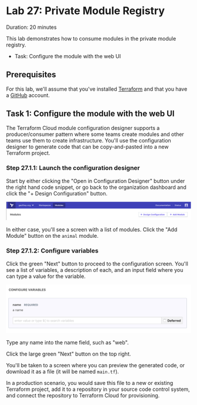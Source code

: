 # Lab 27: Private Module Registry

Duration: 20 minutes

This lab demonstrates how to consume modules in the private module registry.

- Task: Configure the module with the web UI

## Prerequisites

For this lab, we'll assume that you've installed [Terraform](https://www.terraform.io/downloads.html) and that you have a [GitHub](https://github.com) account.

## Task 1: Configure the module with the web UI

The Terraform Cloud module configuration designer supports a producer/consumer pattern where some teams create modules and other teams use them to create infrastructure. You'll use the configuration designer to generate code that can be copy-and-pasted into a new Terraform project.

### Step 27.1.1: Launch the configuration designer

Start by either clicking the "Open in Configuration Designer" button under the right hand code snippet, or go back to the organization dashboard and click the "+ Design Configuration" button.

![Module Design Configuration](img/module-design-configuration.png "Module Design Configuration")

In either case, you'll see a screen with a list of modules. Click the "Add Module" button on the `animal` module.

### Step 27.1.2: Configure variables

Click the green "Next" button to proceed to the configuration screen. You'll see a list of variables, a description of each, and an input field where you can type a value for the variable.

![Module Variables](img/module-variables.png "Module Variables")

Type any name into the name field, such as "web".

Click the large green "Next" button on the top right.

You'll be taken to a screen where you can preview the generated code, or download it as a file (it will be named `main.tf`).

In a production scenario, you would save this file to a new or existing Terraform project, add it to a repository in your source code control system, and connect the repository to Terraform Cloud for provisioning.
